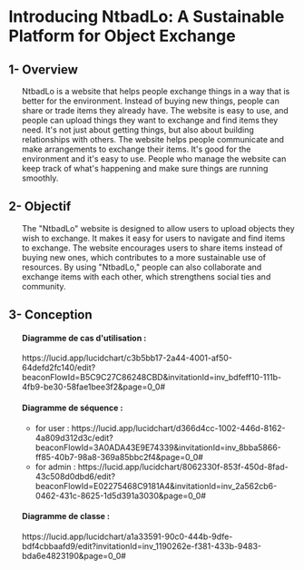 
# Introducing NtbadLo: A Sustainable Platform for Object Exchange
## 1- Overview
<ul>
NtbadLo is a website that helps people exchange things in a way that is better for the environment. Instead of buying new things, people can share or trade items they already have. The website is easy to use, and people can upload things they want to exchange and find items they need. It's not just about getting things, but also about building relationships with others. The website helps people communicate and make arrangements to exchange their items. It's good for the environment and it's easy to use. People who manage the website can keep track of what's happening and make sure things are running smoothly.
</ul>


## 2- Objectif
<ul>
The "NtbadLo" website is designed to allow users to upload objects they wish to exchange. It makes it easy for users to navigate and find items to exchange. The website encourages users to share items instead of buying new ones, which contributes to a more sustainable use of resources. By using "NtbadLo," people can also collaborate and exchange items with each other, which strengthens social ties and community.
</ul>

## 3- Conception
<ul>
<h4> Diagramme de cas d'utilisation : </h4>
  https://lucid.app/lucidchart/c3b5bb17-2a44-4001-af50-64defd2fc140/edit?beaconFlowId=B5C9C27C86248CBD&invitationId=inv_bdfeff10-111b-4fb9-be30-58fae1bee3f2&page=0_0#
  
<h4> Diagramme de séquence : </h4>
<ul> 
  <li>for user : 
    https://lucid.app/lucidchart/d366d4cc-1002-446d-8162-4a809d312d3c/edit?beaconFlowId=3A0ADA43E9E74339&invitationId=inv_8bba5866-ff85-40b7-98a8-369a85bbc2f4&page=0_0#
    </li>
  <li> for admin :
  https://lucid.app/lucidchart/8062330f-853f-450d-8fad-43c508d0dbd6/edit?beaconFlowId=E02275468C9181A4&invitationId=inv_2a562cb6-0462-431c-8625-1d5d391a3030&page=0_0#
  </li>
  </ul>
<h4> Diagramme de classe : </h4>
  https://lucid.app/lucidchart/a1a33591-90c0-444b-9dfe-bdf4cbbaafd9/edit?invitationId=inv_1190262e-f381-433b-9483-bda6e4823190&page=0_0#
</ul>